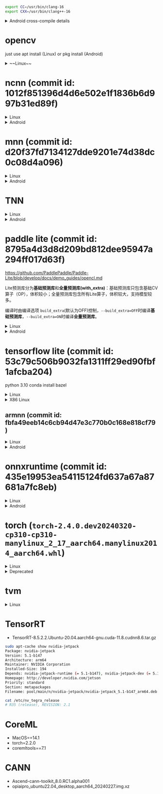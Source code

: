 ```bash
export CC=/usr/bin/clang-16
export CXX=/usr/bin/clang++-16
```

<details>
<summary>Android cross-compile details</summary>

```bash
# 6. (可选) 删除 debug 编译参数，减小二进制体积 参照 https://github.com/android/ndk/issues/243
# 用编辑器打开 $ANDROID_NDK/build/cmake/android.toolchain.cmake 删除 "-g" 这行
# 或者打开 $ANDROID_NDK/build/cmake/android-legacy.toolchain.cmake (Android NDK r23c及以上版本) 执行同样的操作
list(APPEND ANDROID_COMPILER_FLAGS
  -g
  -DANDROID
  ...
```
</details>

# opencv

just use apt install (Linux) or pkg install (Android)

<details>
<summary>~~Linux~~</summary>

- [OpenCV Basics - Others](https://wykvictor.github.io/2018/08/01/OpenCV-6.html)
- [rebuild your opencv4 from source with "add_definitions(-D_GLIBCXX_USE_CXX11_ABI=0)", have fun.](https://github.com/opencv/opencv/issues/13000#issuecomment-452150611)

```bash
git clone https://github.com/opencv/opencv.git --depth=1
cd opencv
mkdir build && cd build
cmake -D CMAKE_INSTALL_PREFIX=../install ..
make install -j`nproc`
cd ../install
vim opencv4.pc
export PKG_CONFIG_PATH=/opencv/install
```

`vim CMakeLists.txt`

```diff
diff --git a/CMakeLists.txt b/CMakeLists.txt
index 40d80e1..c7019c1 100644
--- a/CMakeLists.txt
+++ b/CMakeLists.txt
@@ -554,6 +554,7 @@ if(ENABLE_IMPL_COLLECTION)
   add_definitions(-DCV_COLLECT_IMPL_DATA)
 endif()

+add_definitions(-D_GLIBCXX_USE_CXX11_ABI=0)
 if(OPENCV_DISABLE_FILESYSTEM_SUPPORT)
   add_definitions(-DOPENCV_HAVE_FILESYSTEM_SUPPORT=0)
 endif()

```

```log
# Package Information for pkg-config

Name: OpenCV
Description: Open Source Computer Vision Library
Version: 4.8.0
Libs: -L/opencv/install/lib -lopencv_imgproc -lopencv_imgcodecs -lopencv_core -lopencv_dnn
Libs.private: -ldl -lm -lpthread -lrt
Cflags: -I/opencv/install/include/opencv4
```
</details>

# ncnn (commit id: 1012f851396d4d6e502e1f1836b6d997b31ed89f)

<details>
<summary>Linux</summary>

```bash
# will use openmp lib to enable multi-threads
sudo apt install libomp-16-dev
git clone https://github.com/Tencent/ncnn.git #--depth=1
cd ncnn
#git submodule sync
git submodule update --init --recursive
mkdir -p build && cd build
export LDFLAGS="-L/usr/lib/llvm-16/lib"
export CPPFLAGS="-I/usr/lib/llvm-16/include"
/usr/bin/cmake -D NCNN_SHARED_LIB=ON -D NCNN_VULKAN=ON .. -D CMAKE_BUILD_TYPE=Release \
-D CMAKE_INSTALL_PREFIX=../install -D NCNN_BUILD_BENCHMARK=OFF
make install -j`nproc`
```

```bash
# conda activate # use conda env
cd tools/pnnx
# pip install torch
# remove protobuf & libprotobuf package
mkdir build && cd build
cmake ..
make -j`nproc`
```
</details>

<details>
<summary>Android</summary>

```bash
export ANDROID_NDK=$PWD/android-ndk-r22b
mkdir build && cd build
cmake -DCMAKE_TOOLCHAIN_FILE="$ANDROID_NDK/build/cmake/android.toolchain.cmake" \
    -DANDROID_ABI="arm64-v8a" \
    -DANDROID_PLATFORM=android-24 -DNCNN_VULKAN=ON .. \
    -D CMAKE_INSTALL_PREFIX=../install -D NCNN_SHARED_LIB=ON

make install -j`nproc`
```

</details>

# mnn (commit id: d20f37fd7134127dde9201e74d38dc0c08d4a096)

<details>
<summary>Linux</summary>

```bash
git clone https://github.com/alibaba/MNN.git #--depth=1
cd MNN
mkdir -p build && build
cmake -D CMAKE_BUILD_TYPE=Release -D MNN_VULKAN=ON -D MNN_OPENCL=ON .. \
-D CMAKE_INSTALL_PREFIX=../install -D MNN_SEP_BUILD=OFF -D MNN_ARM82=ON #-D MNN_OPENGL=ON
make install -j`nproc`

-D MNN_BUILD_CONVERTER=ON
-D MNN_BUILD_BENCHMARK=ON
-D MNN_BUILD_DEMO=ON
-D MNN_BUILD_QUANTOOLS=ON
```

```diff
diff --git a/CMakeLists.txt b/CMakeLists.txt
index a5b42a7..a5294ea 100644
--- a/CMakeLists.txt
+++ b/CMakeLists.txt
@@ -267,7 +267,7 @@ if(CMAKE_SYSTEM_NAME MATCHES "^Linux")
     set(CMAKE_CXX_FLAGS "${CMAKE_CXX_FLAGS} -D__STRICT_ANSI__")
     if (CMAKE_CXX_COMPILER_ID STREQUAL "Clang")
       # This is to workaround libgcc.a
-      set(CMAKE_CXX_FLAGS "${CMAKE_CXX_FLAGS} -stdlib=libc++")
+      # set(CMAKE_CXX_FLAGS "${CMAKE_CXX_FLAGS} -stdlib=libc++")
     endif()
     if(CMAKE_SYSTEM_PROCESSOR MATCHES "^armv7")
         add_definitions(-mfpu=neon)    #please define in project/cross-compile/arm.toolchain.cmake
```

```diff
diff --git a/source/backend/opencl/core/OpenCLBackend.cpp b/source/backend/opencl/core/OpenCLBackend.cpp
index 4457595..3f3ed91 100644
--- a/source/backend/opencl/core/OpenCLBackend.cpp
+++ b/source/backend/opencl/core/OpenCLBackend.cpp
@@ -467,7 +467,8 @@ Execution* OpenCLBackend::onCreate(const std::vector<Tensor*>& inputs, const std
         #endif
         return NULL;
     }
-    if (iter == creators->end()) {
+    // if (op->type() == 77) printf("op 77\n");
+    if (iter == creators->end() || mPrecision != BackendConfig::Precision_High && op->type() == 77) {
         mDevideOpRecord = true;
         #ifdef OPENCL_FALLBACK_LOG
         if (nullptr != op->name()) {
```

</details>

<details>
<summary>Android</summary>

```bash
## way 1: native build
#pkg install mesa-dev # for opengl
cmake -D CMAKE_BUILD_TYPE=Release -D MNN_USE_LOGCAT=false -D MNN_VULKAN=ON -D MNN_OPENCL=ON .. \
-D CMAKE_INSTALL_PREFIX=../install -DMNN_BUILD_FOR_ANDROID_COMMAND=true -DNATIVE_LIBRARY_OUTPUT=. -DNATIVE_INCLUDE_OUTPUT=.  -D MNN_SEP_BUILD=OFF -D MNN_ARM82=ON #-D MNN_OPENGL=ON
make install -j`nproc`
## way 2: cross build
cd project/android
vim build_64.sh
#######################################################
#!/bin/bash
cmake ../../../ \
-DCMAKE_TOOLCHAIN_FILE=$ANDROID_NDK/build/cmake/android.toolchain.cmake \
-DCMAKE_BUILD_TYPE=Release \
-DANDROID_ABI="arm64-v8a" \
-DMNN_USE_LOGCAT=false \
-DANDROID_PLATFORM=android-24  \
-DMNN_BUILD_FOR_ANDROID_COMMAND=true \
-D MNN_OPENCL=ON -D MNN_VULKAN=ON -D MNN_ARM82=ON -D MNN_NNAPI=ON\
-D MNN_SEP_BUILD=OFF -D CMAKE_INSTALL_PREFIX=../install \
-DNATIVE_LIBRARY_OUTPUT=. -DNATIVE_INCLUDE_OUTPUT=.

-D MNN_BUILD_BENCHMARK=ON

make install -j32
#######################################################
export ANDROID_NDK=<prefix>/android-ndk-r22b
mkdir build && cd build && ../build_64.sh
```
</details>

# TNN

<details>
<summary>Linux</summary>

```bash
git clone https://github.com/Tencent/TNN.git # --depth=1

sudo apt install protobuf-compiler
sudo apt install libprotoc-dev
sudo apt install libomp-16-dev # also for runtime
export LDFLAGS="-L/usr/lib/llvm-16/lib"
export CPPFLAGS="-I/usr/lib/llvm-16/include"
# see https://github.com/YingkunZhou/EdgeTransformerPerf/wiki/tnn for more details
mkdir -p build && cd build
cmake -D CMAKE_BUILD_TYPE=Release \
-D CMAKE_SYSTEM_NAME=Linux \
-D CMAKE_C_COMPILER=clang-16 \
-D CMAKE_CXX_COMPILER=clang++-16 \
-D TNN_ARM_ENABLE=ON \
-D TNN_ARM82_ENABLE=ON \
-D TNN_TEST_ENABLE=ON \
-D TNN_CPU_ENABLE=ON \
-D TNN_RK_NPU_ENABLE=OFF \
-D TNN_OPENMP_ENABLE=ON \
-D TNN_OPENCL_ENABLE=ON \
-D CMAKE_SYSTEM_PROCESSOR=aarch64 \
-D CMAKE_INSTALL_PREFIX=../install \
-D TNN_BUILD_SHARED=ON .. \
# -D TNN_CUDA_ENABLE=ON -D TNN_TENSORRT_ENABLE=ON

make -j`nproc`

mkdir -p ../install/include && mkdir -p ../install/lib
cp -a libTNN.so* ../install/lib
cp -r ../include/tnn ../install/include
---

cd TNN/tools/convert2tnn
./build.sh
```

```diff
diff --git a/source/tnn/device/cuda/CMakeLists.txt b/source/tnn/device/cuda/CMakeLists.txt
index 03dc534..9be59fb 100644
--- a/source/tnn/device/cuda/CMakeLists.txt
+++ b/source/tnn/device/cuda/CMakeLists.txt
@@ -16,6 +16,7 @@ include_directories($ENV{CUDNN_ROOT_DIR}/include)

 set(TARGET_ARCH "-gencode arch=compute_75,code=sm_75 \
                  -gencode arch=compute_70,code=sm_70 \
+                 -gencode arch=compute_87,code=sm_87 \
                  -gencode arch=compute_61,code=sm_61 \
                  -gencode arch=compute_60,code=sm_60 \
                  -gencode arch=compute_53,code=sm_53")
diff --git a/source/tnn/utils/data_type_utils.cc b/source/tnn/utils/data_type_utils.cc
index 1b11af6..febf16f 100644
--- a/source/tnn/utils/data_type_utils.cc
+++ b/source/tnn/utils/data_type_utils.cc
@@ -15,6 +15,7 @@
 #include "tnn/utils/data_type_utils.h"
 #include <limits.h>
 #include "tnn/core/macro.h"
+#include <cstdint>

 namespace TNN_NS {


```

```diff
diff --git a/third_party/flatbuffers/src/idl_gen_rust.cpp b/third_party/flatbuffers/src/idl_gen_rust.cpp
index 455780cd..6082a02a 100644
--- a/third_party/flatbuffers/src/idl_gen_rust.cpp
+++ b/third_party/flatbuffers/src/idl_gen_rust.cpp
@@ -496,7 +496,6 @@ class RustGenerator : public BaseGenerator {
     // example: f(A, D::E)          -> super::D::E
     // does not include leaf object (typically a struct type).

-    size_t i = 0;
     std::stringstream stream;

     auto s = src->components.begin();
@@ -507,7 +506,6 @@ class RustGenerator : public BaseGenerator {
       if (*s != *d) { break; }
       ++s;
       ++d;
-      ++i;
     }

     for (; s != src->components.end(); ++s) { stream << "super::"; }
diff --git a/tools/converter/source/onnx/onnx_utils.h b/tools/converter/source/onnx/onnx_utils.h
index 27f42bed..403960eb 100644
--- a/tools/converter/source/onnx/onnx_utils.h
+++ b/tools/converter/source/onnx/onnx_utils.h
@@ -17,6 +17,7 @@

 #include <cassert>
 #include <vector>
+#include <cmath>

 #include "onnx.pb.h"
 #include "onnx_proxy_graph.h"
diff --git a/tools/dynamic_range_quantization/utils.h b/tools/dynamic_range_quantization/utils.h
index 3de8d35d..0574b318 100644
--- a/tools/dynamic_range_quantization/utils.h
+++ b/tools/dynamic_range_quantization/utils.h
@@ -13,6 +13,7 @@
 // specific language governing permissions and limitations under the License.
 #include "tnn/core/macro.h"
 #include "tnn/interpreter/raw_buffer.h"
+#include <cmath>

 namespace TNN_NS {

diff --git a/tools/onnx2tnn/src/core/onnx_fuse/onnx2tnn_fuse_gelu.cc b/tools/onnx2tnn/src/core/onnx_fuse/onnx2tnn_fuse_gelu.cc
index 04f888eb..b3716387 100644
--- a/tools/onnx2tnn/src/core/onnx_fuse/onnx2tnn_fuse_gelu.cc
+++ b/tools/onnx2tnn/src/core/onnx_fuse/onnx2tnn_fuse_gelu.cc
@@ -13,6 +13,7 @@
 // specific language governing permissions and limitations under the License.

 #include <algorithm>
+#include <cmath>

 #include "onnx2tnn.h"

```
</details>

<details>
<summary>Android</summary>

```bash
mkdir build && cd build
cmake \
-D CMAKE_TOOLCHAIN_FILE=$ANDROID_NDK/build/cmake/android.toolchain.cmake \
-D ANDROID_ABI="arm64-v8a" \
-D ANDROID_PLATFORM=android-24 \
-D BUILD_FOR_ANDROID_COMMAND=true \
-D TNN_ARM_ENABLE=ON \
-D TNN_ARM82_ENABLE=ON \
-D TNN_TEST_ENABLE=ON \
-D TNN_CPU_ENABLE=ON \
-D TNN_RK_NPU_ENABLE=OFF \
-D TNN_OPENMP_ENABLE=ON \
-D TNN_OPENCL_ENABLE=ON \
-D CMAKE_SYSTEM_PROCESSOR=aarch64 \
-D CMAKE_INSTALL_PREFIX=../install \
-D TNN_BUILD_SHARED=ON ..

make -j`nproc`

mkdir -p ../install/include && mkdir -p ../install/lib
cp -a libTNN.so* ../install/lib
cp -r ../include/tnn ../install/include
```
</details>

# paddle lite (commit id: 8795a4d3d8d209bd812dee95947a294ff017d63f)

https://github.com/PaddlePaddle/Paddle-Lite/blob/develop/docs/demo_guides/opencl.md

Lite预测库分为**基础预测库**和**全量预测库(with_extra)**：基础预测库只包含基础CV算子（OP），体积较小；全量预测库包含所有Lite算子，体积较大，支持模型较多。

编译时由编译选项 `build_extra`(默认为OFF)控制，`--build_extra=OFF`时编译**基础预测库**，`--build_extra=ON`时编译**全量预测库**。

<details>
<summary>Linux</summary>

build_linux.sh: NUM_PROC=32

```bash
git clone https://github.com/PaddlePaddle/Paddle-Lite.git #--depth=1
cd Paddle-Lite
./lite/tools/build_linux.sh --arch=armv8 --with_extra=ON --toolchain=clang \
--with_exception=ON --with_opencl=ON --with_arm82_fp16=ON
### for cortex-a73 and below
./lite/tools/build_linux.sh --arch=armv8 --with_extra=ON --toolchain=clang \
--with_exception=ON --with_opencl=ON #--with_arm82_fp16=ON
```

```diff
--- a/lite/tools/build_linux.sh
+++ b/lite/tools/build_linux.sh
@@ -344,9 +344,6 @@ function make_publish_so {
         build_dir=${build_dir}.kunlunxin_xpu
     fi

-    if [ -d $build_dir ]; then
-        rm -rf $build_dir
-    fi
     mkdir -p $build_dir
     cd $build_dir
```

[how to convert model](https://github.com/YingkunZhou/EdgeTransformerPerf/wiki/paddlelite#how-to-convert-model)

```bash
./lite/tools/build.sh build_optimize_tool
```

```diff
diff --git a/src/google/protobuf/compiler/java/java_file.cc b/src/google/protobuf/compiler/java/java_file.cc
index 3cbc530eb..0eb0da19a 100644
--- a/src/google/protobuf/compiler/java/java_file.cc
+++ b/src/google/protobuf/compiler/java/java_file.cc
@@ -65,7 +65,7 @@ namespace java {
 namespace {

 struct FieldDescriptorCompare {
-  bool operator ()(const FieldDescriptor* f1, const FieldDescriptor* f2) {
+  bool operator ()(const FieldDescriptor* f1, const FieldDescriptor* f2) const {
     if(f1 == NULL) {
       return false;
     }
```

</details>

<details>
<summary>Android</summary>

```bash
export NDK_ROOT=$PWD/android-ndk-r22b
./lite/tools/build_android.sh --arch=armv8 --with_extra=ON --toolchain=clang \
--with_exception=ON --with_opencl=ON --with_java=OFF --android_api_level=24 --with_arm82_fp16=ON
```

build_android.sh: NUM_PROC=32

</details>

# tensorflow lite (commit id: 53c79c506b9032fa1311ff29ed90fbf1afcba204)

python 3.10 conda install bazel

<details>
<summary>Linux</summary>

```bash
# use conda in order to use bazel. By the way, I dislike bazel
conda activate
conda install bazel==6.3.0 --yes
git clone https://github.com/google/flatbuffers.git #--depth=1
git clone https://github.com/tensorflow/tensorflow.git #--depth=1
export BASEDIR=$PWD
cd tensorflow
./configure
# choose clang, and use -O3 option
bazel build --verbose_failures -c opt //tensorflow/lite:tensorflowlite --define tflite_with_xnnpack=true --define tflite_with_xnnpack_qs8=true # --jobs 8 #--define xnn_enable_qs8=true
bazel build --verbose_failures -c opt --config=monolithic tensorflow/lite/delegates/flex:tensorflowlite_flex --define tflite_with_xnnpack=true --define tflite_with_xnnpack_qs8=true # --jobs 8

mkdir -p install/include/tensorflow
cp -r tensorflow/lite install/include/tensorflow
cp -r tensorflow/core install/include/tensorflow # for armnn
cp -r $BASEDIR/flatbuffers/include/flatbuffers install/include
mkdir -p install/include/armnn
cp -r $BASEDIR/armnn/include  install/include/armnn
cp -r $BASEDIR/armnn/delegate install/include/armnn
find install/include/ ! \( -name '*.h*' \) -type f -exec rm -f {} +

mkdir -p install/lib
cp bazel-bin/tensorflow/lite/libtensorflowlite.so install/lib
cp bazel-bin/tensorflow/lite/delegates/flex/libtensorflowlite_flex.so install/lib
#armnn
cp bazel-bin/libtensorflow_lite_all.so  install/lib
cp -a $BASEDIR/armnn/build/libarmnn.so* install/lib
cp -a $BASEDIR/armnn/build/delegate/libarmnnDelegate.so*  install/lib
#flatbuffer
cp -a $BASEDIR/flatbuffers/install/lib/libflatbuffers.so* install/lib

## gpu support
# sudo apt install libgles2-mesa-dev libegl1-mesa-dev xorg-dev
bazel build -s -c opt --copt -DMESA_EGL_NO_X11_HEADERS --copt -DEGL_NO_X11 tensorflow/lite/delegates/gpu:libtensorflowlite_gpu_delegate.so
cp bazel-bin/tensorflow/lite/delegates/gpu/libtensorflowlite_gpu_delegate.so install/lib

## optional
bazel build -c opt --config=monolithic tensorflow/lite/tools/benchmark:benchmark_model_plus_flex --jobs 8
mkdir -p install/bin
cp bazel-bin/tensorflow/lite/tools/benchmark/benchmark_model_plus_flex install/bin
```

</details>

<details>
<summary>X86 Linux</summary>

```bash
wget -c https://github.com/google/flatbuffers/archive/refs/tags/v23.5.26.tar.gz
wget -c https://github.com/tensorflow/tensorflow/archive/refs/tags/v2.16.1.tar.gz
conda create --name tflite python=3.11
conda activate tflite
conda install bazel --yes
tar xf v23.5.26.tar.gz
tar xf v2.16.1.tar.gz
export BASEDIR=$PWD
cd tensorflow-2.16.1
export TF_PYTHON_VERSION=3.11
bazel build -c opt --config=mkl tensorflow/lite:libtensorflowlite.so
# 需要和垃圾的bazel做斗争，把所有apple相关的统统删掉！！！
bazel build -c opt --config=monolithic tensorflow/lite/delegates/flex:tensorflowlite_flex

mkdir -p install/include/tensorflow
cp -r tensorflow/lite install/include/tensorflow
cp -r $BASEDIR/flatbuffers-23.5.26/include/flatbuffers install/include
mkdir -p install/lib
cp bazel-bin/tensorflow/lite/libtensorflowlite.so install/lib
cp bazel-bin/tensorflow/lite/delegates/flex/libtensorflowlite_flex.so install/lib
```

</details>


## armnn (commit id: fbfa49eeb14c6cb94d47e3c770b0c168e818cf79)

<details>
<summary>Linux</summary>

```log
vim BUILD

cc_binary(
     name = "libtensorflow_lite_all.so",
     linkshared = 1,
     deps = [
         "//tensorflow/lite:framework",
         "//tensorflow/lite/kernels:builtin_ops",
     ],
)
```

```bash
bazel build --config=opt --config=monolithic --strip=always libtensorflow_lite_all.so
cd $BASEDIR/flatbuffers
mkdir build && cd build
cmake .. -D CMAKE_INSTALL_PREFIX=../install -D FLATBUFFERS_BUILD_SHAREDLIB=ON
make install -j32
cd $BASEDIR
git clone https://review.mlplatform.org/ml/ComputeLibrary #--depth=1
cd ComputeLibrary/
# git checkout <tag_name> # e.g. v20.11
# The machine used for this guide only has a Neon CPU which is why I only have "neon=1" but if
# your machine has an arm Gpu you can enable that by adding `opencl=1 embed_kernels=1 to the command below
scons arch=arm64-v8a neon=1 extra_cxx_flags="-fPIC" benchmark_tests=0 validation_tests=0 -j 32
scons arch=arm64-v8.2-a neon=1 extra_cxx_flags="-fPIC" benchmark_tests=0 validation_tests=0 -j 32
scons arch=arm64-v8a neon=1 opencl=1 embed_kernels=1 extra_cxx_flags="-fPIC" benchmark_tests=0 validation_tests=0 -j 32
scons arch=arm64-v8.2-a neon=1 opencl=1 embed_kernels=1 extra_cxx_flags="-fPIC" benchmark_tests=0 validation_tests=0 -j 32
```

Here we use arm linux env natively.

```diff
--- a/SConstruct
+++ b/SConstruct
@@ -373,7 +373,7 @@ else: # NONE "multi_isa" builds
-if 'x86' not in env['arch']:
+if 'arm' not in env['arch']:
     if env['estate'] == '32':
         if env['os'] == 'linux':
             auto_toolchain_prefix = "arm-linux-gnueabihf-" if 'v7' in env['arch'] else "armv8l-linux-gnueabihf-"
```

```bash
conda activate # bazel env will give java support!
cd $BASEDIR
git clone "https://review.mlplatform.org/ml/armnn" --depth=1
cd armnn
# git checkout <branch_name> # e.g. branches/armnn_20_11
mkdir build && cd build
# if you've got an arm Gpu add `-DARMCOMPUTECL=1` to the command below
cmake .. -DARMCOMPUTE_ROOT=$BASEDIR/ComputeLibrary \
         -DBUILD_UNIT_TESTS=0 \
         -DBUILD_ARMNN_TFLITE_DELEGATE=1 \
         -DTENSORFLOW_ROOT=$BASEDIR/tensorflow \
         -DTFLITE_LIB_ROOT=$BASEDIR/tensorflow/bazel-bin \
         -DFLATBUFFERS_ROOT=$BASEDIR/flatbuffers/install \
         -DCMAKE_CXX_FLAGS="-Wno-error=missing-field-initializers -Wno-error=deprecated-declarations" \
         -DARMCOMPUTENEON=1 -DARMCOMPUTECL=1
make -j32
```

</details>


<details>
<summary>Android</summary>

For armnn, pre-download all repos latest

```diff
diff --git a/scripts/build_android_ndk_guide.sh b/scripts/build_android_ndk_guide.sh
index a364d4d..d260528 100755
--- a/scripts/build_android_ndk_guide.sh
+++ b/scripts/build_android_ndk_guide.sh
@@ -110,14 +110,14 @@ function GetAndBuildCmake319 {
 function GetAndBuildFlatbuffers {
     cd $WORKING_DIR

-    if [[ ! -d flatbuffers-23.5.26 ]]; then
+    if [[ ! -d flatbuffers ]]; then
         echo "+++ Getting Flatbuffers"
         wget https://github.com/google/flatbuffers/archive/v23.5.26.tar.gz
         tar xf v23.5.26.tar.gz
     fi
     #Build FlatBuffers
     echo "+++ Building x86 Flatbuffers library"
-    cd $WORKING_DIR/flatbuffers-23.5.26
+    cd $WORKING_DIR/flatbuffers

     rm -f CMakeCache.txt

@@ -135,7 +135,7 @@ function GetAndBuildFlatbuffers {
     make all install -j16

     echo "+++ Building Android Flatbuffers library"
-    cd $WORKING_DIR/flatbuffers-23.5.26
+    cd $WORKING_DIR/flatbuffers

     rm -f CMakeCache.txt

@@ -211,7 +211,7 @@ function GetAndBuildComputeLibrary {
     cd $WORKING_DIR/ComputeLibrary

     echo "+++ Building Compute Library"
-    scons toolchain_prefix=llvm- compiler_prefix=aarch64-linux-android$ANDROID_API- arch=arm64-v8a neon=$ACL_NEON opencl=$ACL_CL embed_kernels=$ACL_CL extra_cxx_flags="-fPIC" \
+    scons toolchain_prefix=llvm- compiler_prefix=aarch64-linux-android$ANDROID_API- arch=arm64-v8.2-a neon=$ACL_NEON opencl=$ACL_CL embed_kernels=$ACL_CL extra_cxx_flags="-fPIC" \
     benchmark_tests=0 validation_tests=0 os=android -j16
 }

```

```bash
./armnn/scripts/build_android_ndk_guide.sh
```

For tflite

```bash
# prepare ndk
wget https://dl.google.com/android/repository/android-ndk-r25-linux.zip
unzip android-ndk-r25-linux.zip
wget https://mirrors.cloud.tencent.com/AndroidSDK/commandlinetools-linux-8512546_latest.zip
unzip commandlinetools-linux-8512546_latest.zip
mkdir android-sdk && cd android-sdk
mkdir cmdline-tools
mv ../cmdline-tools/ cmdline-tools/latest
./cmdline-tools/latest/bin/sdkmanager "platform-tools" "platforms;android-33" "build-tools;34.0.0"
# prepare sdk
cd tensorflow
./configure
# compiler use gcc, if use clang, some normal headers cannot find!!!
# api choose 30

## build xnnpack
bazel build --verbose_failures -c opt --config=android_arm64 //tensorflow/lite:tensorflowlite --define tflite_with_xnnpack=true --define tflite_with_xnnpack_qs8=true
bazel build --verbose_failures -c opt --config=android_arm64 --config=monolithic tensorflow/lite/delegates/flex:tensorflowlite_flex --define tflite_with_xnnpack=true --define tflite_with_xnnpack_qs8=true

## build gpu
bazel build -c opt --config=android_arm64 tensorflow/lite/delegates/gpu:libtensorflowlite_gpu_delegate.so

## build nnapi
bazel build -c opt --config=android_arm64 //tensorflow/lite/nnapi:nnapi_util
bazel build -c opt --config=android_arm64 //tensorflow/lite/nnapi:nnapi_implementation
bazel build -c opt --config=android_arm64 //tensorflow/lite/delegates/nnapi:nnapi_delegate_no_nnapi_implementation

mkdir -p install/include/tensorflow
cp -r tensorflow/lite install/include/tensorflow
cp -r tensorflow/core install/include/tensorflow # for armnn
cp -r $BASEDIR/flatbuffers/include/flatbuffers install/include
mkdir -p install/include/armnn
cp -r $BASEDIR/armnn/include  install/include/armnn
cp -r $BASEDIR/armnn/delegate install/include/armnn
find install/include/ ! \( -name '*.h*' \) -type f -exec rm -f {} +

mkdir -p install/lib
cp bazel-bin/tensorflow/lite/libtensorflowlite.so install/lib
cp bazel-bin/tensorflow/lite/delegates/flex/libtensorflowlite_flex.so install/lib
cp bazel-bin/tensorflow/lite/delegates/gpu/libtensorflowlite_gpu_delegate.so install/lib
cp bazel-bin/tensorflow/lite/nnapi/libnnapi_implementation.so install/lib
cp bazel-bin/tensorflow/lite/nnapi/libnnapi_util.so install/lib
cp bazel-bin/tensorflow/lite/delegates/nnapi/libnnapi_delegate_no_nnapi_implementation.so install/lib

#armnn
cp -a $BASEDIR/armnn/build/libarmnn.so* install/lib
cp -a $BASEDIR/armnn/build/delegate/libarmnnDelegate.so*  install/lib

```

</details>

# onnxruntime (commit id: 435e19953ea54115124fd637a67a87681a7fc8eb)

<details>
<summary>Linux</summary>

```bash
export BASEDIR=$PWD
git clone https://github.com/microsoft/onnxruntime.git --depth=1
cd onnxruntime
#git submodule sync
git submodule update --init --recursive
./build.sh --config Release --use_xnnpack --build_shared_lib --parallel --compile_no_warning_as_error --skip_tests # --use_dnnl
cd build/Linux/Release
## TO keep the directory structure the same as github release tar pacakge
DESTDIR=../onnxruntime make install -j`nproc`
cd ../onnxruntime
mv usr/local/include/onnxruntime/ include
mv usr/local/lib .
rm -rf usr

## onednn
# cp ../../../include/onnxruntime/core/providers/dnnl/dnnl_provider_options.h include
# cp -a ../Release/dnnl/install/* .

## acl
cd $BASEDIR
git clone https://github.com/ARM-software/ComputeLibrary.git -b v23.08 --depth 1 --shallow-submodules
scons arch=arm64-v8.2-a neon=1 extra_cxx_flags="-fPIC" benchmark_tests=0 validation_tests=0 -j 32 debug=0
cd -
./build.sh --config Release --use_xnnpack --use_acl --acl_home $BASEDIR/ComputeLibrary --acl_libs $BASEDIR/ComputeLibrary/build --build_shared_lib --parallel --compile_no_warning_as_error --skip_tests
cp -a ../../../../ComputeLibrary/build/*.so lib
cp ../../../include/onnxruntime/core/providers/acl/acl_provider_factory.h include
```

```diff
diff --git a/cmake/CMakeLists.txt b/cmake/CMakeLists.txt
index 34e7687..282123a 100644
--- a/cmake/CMakeLists.txt
+++ b/cmake/CMakeLists.txt
@@ -1134,18 +1134,13 @@ if (onnxruntime_USE_ACL OR onnxruntime_USE_ACL_1902 OR onnxruntime_USE_ACL_1905
         IMPORTED_NO_SONAME 1
         IMPORTED_LOCATION "${onnxruntime_ACL_LIBS}/libarm_compute.so")

-    add_library(arm_compute_core SHARED IMPORTED)
-    set_target_properties(arm_compute_core PROPERTIES
-        IMPORTED_NO_SONAME 1
-        IMPORTED_LOCATION "${onnxruntime_ACL_LIBS}/libarm_compute_core.so")
-
     add_library(arm_compute_graph SHARED IMPORTED)
     set_target_properties(arm_compute_graph PROPERTIES
         IMPORTED_NO_SONAME 1
         IMPORTED_LOCATION "${onnxruntime_ACL_LIBS}/libarm_compute_graph.so")
   endif()

-  list(APPEND onnxruntime_EXTERNAL_LIBRARIES arm_compute arm_compute_core arm_compute_graph)
+  list(APPEND onnxruntime_EXTERNAL_LIBRARIES arm_compute arm_compute_graph)

 endif()

@@ -1164,11 +1159,6 @@ if (onnxruntime_USE_ARMNN)
         IMPORTED_NO_SONAME 1
         IMPORTED_LOCATION "${onnxruntime_ACL_LIBS}/libarm_compute.so")

-    add_library(arm_compute_core SHARED IMPORTED)
-    set_target_properties(arm_compute_core PROPERTIES
-        IMPORTED_NO_SONAME 1
-        IMPORTED_LOCATION "${onnxruntime_ACL_LIBS}/libarm_compute_core.so")
-
     add_library(arm_compute_graph SHARED IMPORTED)
     set_target_properties(arm_compute_graph PROPERTIES
         IMPORTED_NO_SONAME 1
@@ -1182,7 +1172,7 @@ if (onnxruntime_USE_ARMNN)
         IMPORTED_LOCATION "${onnxruntime_ARMNN_LIBS}/libarmnn.so")
   endif()

-  list(APPEND onnxruntime_EXTERNAL_LIBRARIES armnn arm_compute arm_compute_core arm_compute_graph)
+  list(APPEND onnxruntime_EXTERNAL_LIBRARIES armnn arm_compute arm_compute_graph)
 endif()

 if (onnxruntime_USE_DNNL)
diff --git a/tools/ci_build/build.py b/tools/ci_build/build.py
index b2040b2..691b948 100644
--- a/tools/ci_build/build.py
+++ b/tools/ci_build/build.py
@@ -638,8 +638,8 @@ def parse_arguments():
     parser.add_argument(
         "--use_acl",
         nargs="?",
-        const="ACL_1905",
-        choices=["ACL_1902", "ACL_1905", "ACL_1908", "ACL_2002", "ACL_2308"],
+        const="ACL_2308",
+        choices=["ACL_2308"],
         help="Build with ACL for ARM architectures.",
     )
     parser.add_argument("--acl_home", help="Path to ACL home dir")
```

## Tensorrt

```bash
./build.sh --config Release --build_shared_lib --parallel --skip_tests --use_cuda --cuda_home /usr/local/cuda --cudnn_home /usr/local/cuda --use_tensorrt --tensorrt_home /usr/local/cuda --cmake_extra_defines onnxruntime_DISABLE_FLOAT8_TYPES=ON
```

</details>


<details>
<summary>Android</summary>

```bash
export BASEDIR=$PWD
export ANDROID_NDK=$BASEDIR/android-ndk-r26b
export ANDROID_SDK=$BASEDIR/android-sdk
cd onnxruntime
./build.sh --use_nnapi --use_xnnpack --use_acl --acl_home $BASEDIR/ComputeLibrary --acl_libs $BASEDIR/ComputeLibrary/build --use_qnn --qnn_home /opt/qcom --config Release --android --android_sdk_path $ANDROID_SDK --android_ndk_path $ANDROID_NDK --android_abi arm64-v8a --android_api 30 --build_shared_lib --parallel --compile_no_warning_as_error --skip_submodule_sync --skip_tests
cd build/Android/Release
## TO keep the directory structure the same as github release tar pacakge
DESTDIR=../onnxruntime make install -j`nproc`
cd ../onnxruntime
mv usr/local/include/onnxruntime/ include
mv usr/local/lib .
rm -rf usr
cp -a /opt/qcom/aistack/qnn/2.19.0.240124/lib/aarch64-android/* lib
cp -a ../../../../ComputeLibrary/build/*.so lib
cp ../../../include/onnxruntime/core/providers/acl/acl_provider_factory.h include
cp ../../../include/onnxruntime/core/providers/nnapi/nnapi_provider_factory.h include
```

</details>

# torch (`torch-2.4.0.dev20240320-cp310-cp310-manylinux_2_17_aarch64.manylinux2014_aarch64.whl`)

<details>
<summary>Linux</summary>

**we finally use [aarch64_ci_build.sh](https://github.com/pytorch/builder/blob/main/aarch64_linux/aarch64_ci_build.sh) methods to build pytorch**

```dockerfile
FROM ubuntu:20.04
ARG default_py_version=3.8
ENV PY_VERSION="${default_py_version}"

RUN if ! [ "$(arch)" = "aarch64" ] ; then exit 1; fi

ENV TZ=Asia/Shanghai \
    DEBIAN_FRONTEND=noninteractive

RUN apt-get -y update
RUN apt-get -y upgrade
RUN apt-get -y install \
     accountsservice apport at autoconf bc build-essential cpufrequtils curl ethtool \
     g++-10 gcc-10 gettext-base gfortran-10 git iproute2 iputils-ping lxd libbz2-dev \
     libc++-dev libcgal-dev libffi-dev libfreetype6-dev libhdf5-dev libjpeg-dev \
     liblzma-dev libncurses5-dev libncursesw5-dev libopenblas-dev libopencv-dev libpng-dev \
     libreadline-dev libsox-fmt-all libsqlite3-dev libssl-dev libxml2-dev libxslt-dev locales \
     lsb-release lvm2 moreutils net-tools open-iscsi openjdk-8-jdk openssl pciutils policykit-1 \
     python${PY_VERSION} python${PY_VERSION}-dev python${PY_VERSION}-distutils python${PY_VERSION}-venv \
     python3-pip python-openssl rsync rsyslog snapd scons sox ssh sudo time udev unzip ufw \
     uuid-runtime vim wget xz-utils zip zlib1g-dev zsh

RUN update-alternatives --install /usr/bin/gcc gcc /usr/bin/gcc-10 1 && \
    update-alternatives --install /usr/bin/g++ g++ /usr/bin/g++-10 1 && \
    update-alternatives --install /usr/bin/gfortran gfortran /usr/bin/gfortran-10 1 && \
    update-alternatives --install /usr/bin/python python /usr/bin/python3 1 && \
    update-alternatives --install /usr/bin/pip pip /usr/bin/pip3 1

WORKDIR /work
```

编译ACL需要gcc>=10，不然会报错：`fatal error: arm_sve.h: No such file or directory`

```bash
docker build . -f Dockerfile -t <image name>
# --name set container name
docker run --name pytorch --hostname pytorch -v <mount local dir>:/work -it <image name> zsh
docker start pytorch
docker exec -it pytorch zsh

export CMAKE_BUILD_PARALLEL_LEVEL=4 # set thread number to build pytorch
# https://github.com/pytorch/pytorch/issues/29327
export USE_QNNPACK=ON
export USE_PYTORCH_QNNPACK=ON
export USE_MPI=0

DESIRED_PYTHON="3.8" ./aarch64_ci_build.sh

cd /pytorch
cp /acl/build/libarm_compute.so       /pytorch/torch/lib
cp /acl/build/libarm_compute_graph.so /pytorch/torch/lib
cp /acl/build/libarm_compute_core.so  /pytorch/torch/lib
# wget http://mirror.archlinuxarm.org/aarch64/extra/ openblas-0.3.26-3-aarch64.pkg.tar.xz
tar openblas-0.3.26-3-aarch64.pkg.tar.xz
cp usr/lib/libopenblas.so.0 /pytorch/torch/lib
rm -rf usr
tar czf torch.tar.gz torch/lib/*.so* torch/include
```

google search: Didn't find engine for operation quantized::conv2d_prepack NoQEngine
- https://github.com/pytorch/pytorch/issues/29327
- https://github.com/pytorch/pytorch/issues/76755

```diff
diff --git a/aten/src/ATen/Context.cpp b/aten/src/ATen/Context.cpp
index 1ec545d..63675a5 100644
--- a/aten/src/ATen/Context.cpp
+++ b/aten/src/ATen/Context.cpp
@@ -286,7 +286,7 @@ bool Context::hasLAPACK() {
 at::QEngine Context::qEngine() const {
   static auto _quantized_engine = []() {
     at::QEngine qengine = at::kNoQEngine;
-#if defined(C10_MOBILE) && defined(USE_PYTORCH_QNNPACK)
+#if defined(USE_PYTORCH_QNNPACK)
     qengine = at::kQNNPACK;
 #endif


```

</details>


<details>
<summary>Deprecated</summary>

pytorch 实在是太TM复杂了！！！而且还强烈依赖openblas库，对性能的影响非常敏感！！！

```bash
git clone https://github.com/google/shaderc --depth=1
cd shaderc
./utils/git-sync-deps
# git clone https://github.com/KhronosGroup/glslang.git third_party/glslang
## https://github.com/KhronosGroup/glslang#2-check-out-external-projects
cd third_party/glslang
git checkout 0c400f67fcf305869c5fb113dd296eca266c9725
cd ../..
mkdir build && cd build
cmake -DCMAKE_BUILD_TYPE=Release -DCMAKE_INSTALL_PREFIX="$(pwd)/install" ..
make install -j32
```

https://github.com/conda-forge/pytorch-cpu-feedstock/blob/main/recipe/conda_build_config.yaml

-- MKL_THREADING = OMP
-- Check OMP with lib /lib/aarch64-linux-gnu/libomp.so and flags -fopenmp=libomp -v
-- MKL_THREADING = OMP
-- Check OMP with lib /lib/aarch64-linux-gnu/libomp.so and flags -fopenmp=libomp -v
-- Found OpenMP_C: -fopenmp=libomp
-- Found OpenMP_CXX: -fopenmp=libomp
-- Found OpenMP: TRUE
-- Adding OpenMP CXX_FLAGS: -fopenmp=libomp
-- Will link against OpenMP libraries: /lib/aarch64-linux-gnu/libomp.so

```bash
sudo apt install libomp-14-dev
cd /usr/lib/aarch64-linux-gnu
sudo ln -s ../llvm-14/lib/libomp.so libomp.so
# pytorch not adjust to clang-16 very much!!!
export CC=/usr/bin/clang-14
export CXX=/usr/bin/clang++-14
#if no ubuntu or no root:
#  wget https://github.com/llvm/llvm-project/releases/download/llvmorg-14.0.6/clang+llvm-14.0.6-aarch64-linux-gnu.tar.xz
#  tar xf clang+llvm-14.0.6-aarch64-linux-gnu.tar.xz
#  export CC=$PWD/clang+llvm-14.0.6-aarch64-linux-gnu/bin/clang
#  export CXX=$PWD/clang+llvm-14.0.6-aarch64-linux-gnu/bin/clang++
#  export LIBRARY_PATH=$PWD/clang+llvm-14.0.6-aarch64-linux-gnu/lib
#  export LD_LIBRARY_PATH=$PWD/clang+llvm-14.0.6-aarch64-linux-gnu/lib
conda create -n pytorch python=3.10 pip
conda activate pytorch
pip install pyyaml
pip install numpy # to enable USE_NUMPY by default
##########
# first you should know how to get pytorch easily
# conda install pytorch # will downlowd libopenblasp-r0.3.23.so which we will needed
pip install timm # will install pytorch and its dependency
##########
git clone https://github.com/pytorch/pytorch --depth=1
#git submodule sync
git submodule update --init --recursive
cd pytorch
python setup.py clean
#export PATH=$HOME/work/shaderc/build/install/bin:$PATH
#BUILD_BINARY=ON BUILD_TEST=0 USE_CUDA=0 USE_VULKAN=1 python setup.py bdist_wheel
BUILD_BINARY=ON BUILD_TEST=0 USE_CUDA=0 python setup.py bdist_wheel
```

```python
import torch
print(*torch.__config__.show().split("\n"), sep="\n")
```

note:
1. use BLAS lib will get 2x performance
2. but unfortunately, the system openblas which installed by `apt install libopenblas-dev` is buggy!!!
```bash
wget http://mirror.archlinuxarm.org/aarch64/extra/openblas-0.3.24-2-aarch64.pkg.tar.xz
tar xf openblas-0.3.24-2-aarch64.pkg.tar.xz
export LD_LIBRARY_PATH=$PWD/usr/lib
```
3. here we use libopenblas.so which contains in [torch-2.1.0.dev20230825-cp310-cp310-manylinux_2_17_aarch64.manylinux2014_aarch64.whl](https://github.com/YingkunZhou/EdgeTransformerPerf/releases/download/v0.0/torch-2.1.0.dev20230825-cp310-cp310-manylinux_2_17_aarch64.manylinux2014_aarch64.whl)

## build with ACL acc

```bash
# https://github.com/aws/aws-graviton-getting-started/blob/main/machinelearning/pytorch.md

export ACL_ROOT_DIR=$HOME/work/ComputeLibrary
export USE_MKLDNN=ON USE_MKLDNN_ACL=ON USE_CUDA=0 BUILD_TEST=0
python setup.py bdist_wheel
```
- https://github.com/aws/aws-graviton-getting-started/blob/main/machinelearning/pytorch.md
- **[the offical methods we choose](https://github.com/pytorch/builder/blob/main/aarch64_linux/build_aarch64_wheel.py)**
- https://github.com/pytorch/pytorch/issues/51039
- https://hub.docker.com/r/armswdev/pytorch-arm-neoverse
- https://github.com/pytorch/xla/blob/master/scripts/build_torch_wheels.sh
- [As for why I want to know this, I want to compile pytorch in the source code to link my self-installed ACLs and find that it is much slower than the torch installed using pip, under the same version of torch.](https://github.com/pytorch/pytorch/issues/97421)
- https://download.pytorch.org/whl/nightly/torch/


- https://github.com/ARM-software/Tool-Solutions/tree/main/docker/pytorch-aarch64
- [Docker必备六大国内镜像](https://segmentfault.com/a/1190000023117518)
https://cr.console.aliyun.com/cn-hangzhou/instances/mirrors


```json
# cat /etc/docker/daemon.json
{
    "max-concurrent-downloads": 1,
    "registry-mirrors": [
        "https://xxx.mirror.aliyuncs.com"
    ]
}
```

```bash
sudo systemctl daemon-reload
sudo systemctl restart docker
```


- [Setup the proxy for Dockerfile building](https://dev.to/zyfa/setup-the-proxy-for-dockerfile-building--4jc8)
```diff
diff --git a/docker/pytorch-aarch64/Dockerfile b/docker/pytorch-aarch64/Dockerfile
index 78334c6..5484033 100644
--- a/docker/pytorch-aarch64/Dockerfile
+++ b/docker/pytorch-aarch64/Dockerfile
@@ -25,6 +25,8 @@ ARG default_py_version=3.10
 FROM ubuntu:22.04 AS pytorch-base
 ARG default_py_version
 ENV PY_VERSION="${default_py_version}"
+ENV http_proxy http://xxx:xxx
+ENV https_proxy http://xxx:xxx

 RUN if ! [ "$(arch)" = "aarch64" ] ; then exit 1; fi

```

</details>


# tvm

<details>
<summary>Linux</summary>

### build host server runtime (we use 13700K)

- nnpack
```bash
git clone --recursive ​https://github.com/Maratyszcza/NNPACK.git
cd NNPACK
# Add PIC option in CFLAG and CXXFLAG to build NNPACK shared library
sed -i "s|gnu99|gnu99 -fPIC|g" CMakeLists.txt
sed -i "s|gnu++11|gnu++11 -fPIC|g" CMakeLists.txt
mkdir build
cd build
cmake -G Ninja -D BUILD_SHARED_LIBS=ON .. -D CMAKE_INSTALL_PREFIX=$PWD/../install -D CMAKE_INSTALL_LIBDIR=lib
ninja; ninja install
```

- tvm (version: v0.14.0)
```bash
conda create -n tvm_py39 python=3.9
conda activate tvm_py39
git clone --recursive https://github.com/apache/tvm tvm
mkdir build
cd build
export NNPACK_PATH=<location dir of nnpack>/NNPACK/install
cp ../cmake/config.cmake .
sed -i 's/set(USE_CUDA OFF)/set(USE_CUDA ON)/' config.cmake
sed -i 's/set(USE_LLVM OFF)/set(USE_LLVM ON)/' config.cmake
sed -i 's/set(USE_NNPACK OFF)/set(USE_NNPACK ON)/' config.cmake
cmake .. -G Ninja -D NNPACK_PATH=$NNPACK_PATH
ninja
```

- build device client runtime

```bash
git clone --recursive https://github.com/apache/tvm tvm
cd tvm
# if want to use opencl
sed -i "s/USE_OPENCL OFF/USE_OPENCL ON/" cmake/config.cmake
mkdir build
cp cmake/config.cmake build
cd build
cmake ..
make runtime -j`nproc`
mkdir ../install
cd ../install
cp -r ../include .
cp -r ../3rdparty/dlpack/include/dlpack include
cp -r ../3rdparty/dmlc-core/include/dmlc include
mkdir lib
cp ../build/libtvm_runtime.so lib
cd ../..
tar czf tvm.tar.gz tvm/install
# and then copy tvm.tar.gz the the test machine EdgeTransformerPerf/.libs folder, and `tar xf` to set the tvm runtime
```

### begin to compile and tune models

```bash
export TVM_HOME=<tvm path>
export YTHONPATH=$TVM_HOME/python
python -m tvm.exec.rpc_tracker --host=0.0.0.0 --port=9190
###------------------------setting in remote edge devices
export TVM_NUM_THREADS=1
export PYTHONPATH=<tvm path>/python
taskset -c 5 python -m tvm.exec.rpc_server --tracker=192.168.3.170:9190 --key=<the device name like:orpi5b>
###------------------------query in host server
python -m tvm.exec.query_rpc_tracker --host=0.0.0.0  --port 9190
```

```python
for dev in ["orpi5b", "m1", "vim3l"]
for model in ['efficientformerv2_s0', 'SwiftFormer_XS', 'edgenext_xx_small', 'mobilevitv2_050', 'mobilevit_xx_small', 'LeViT_128S', 'resnet50', 'mobilenet', 'tf_efficientnet_b0']
for data_precision in ["fp16", "fp32"]
for tune_method in ["AutoTVM","AutoScheduler", "None"]:
for backend in ["cpu", "opencl", "vulkan"]:
# you may choose dev="orpi5b", model='resnet50', tune_method="AutoTVM", backend="cpu"
cmd = f"python3 python/convert.py --tvm_dev {dev} --only-convert {model} --tvm_data_precision {data_precision} --tvm_tune_method {tune_method} --tvm_backend {backend}"
import subprocess
subprocess.run(cmd, shell=True)
```

### begin to upload and test models

- upload tvm tar.so shared lib to remote edge devices and do initial benchmarking use the function tvm provided

```python
# the seperate parameters keep the same as compiling and tuning stage
cmd = f"python3 python/tvm-perf.py --tvm_dev {dev} --only-test {model} --tvm_data_precision {data_precision} --tvm_tune_method {tune_method} --tvm_backend {backend}"
```

</details>

# TensorRT

- TensorRT-8.5.2.2.Ubuntu-20.04.aarch64-gnu.cuda-11.8.cudnn8.6.tar.gz
```bash
sudo apt-cache show nvidia-jetpack
Package: nvidia-jetpack
Version: 5.1-b147
Architecture: arm64
Maintainer: NVIDIA Corporation
Installed-Size: 194
Depends: nvidia-jetpack-runtime (= 5.1-b147), nvidia-jetpack-dev (= 5.1-b147)
Homepage: http://developer.nvidia.com/jetson
Priority: standard
Section: metapackages
Filename: pool/main/n/nvidia-jetpack/nvidia-jetpack_5.1-b147_arm64.deb

cat /etc/nv_tegra_release
# R35 (release), REVISION: 2.1
```

# CoreML

- MacOS==14.1
- torch=2.2.0
- coremltools==7.1

# CANN

- Ascend-cann-toolkit_8.0.RC1.alpha001
- opiaipro_ubuntu22.04_desktop_aarch64_20240227.img.xz
